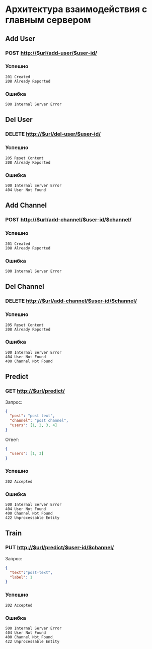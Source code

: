# Архитектура взаимодействия с главным сервером

## Add User

### POST <http://$url/add-user/$user-id/>

### Успешно 

```
201 Created 
208 Already Reported
```

### Ошибка

```
500 Internal Server Error 
```

## Del User

### DELETE <http://$url/del-user/$user-id/>

### Успешно 

```
205 Reset Content
208 Already Reported
```
### Ошибка

```
500 Internal Server Error 
404 User Not Found 
```

## Add Channel

### POST <http://$url/add-channel/$user-id/$channel/>

### Успешно 

```
201 Created 
208 Already Reported
```

### Ошибка

```
500 Internal Server Error 
```

## Del Channel

### DELETE <http://$url/add-channel/$user-id/$channel/>

### Успешно 

```
205 Reset Content
208 Already Reported
```
### Ошибка

```
500 Internal Server Error 
404 User Not Found 
400 Channel Not Found
```

## Predict

### GET <http://$url/predict/>

Запрос:
```json
{
  "post": "post text",
  "channel": "post channel",
  "users": [1, 2, 3, 4]
}
```

Ответ:
```json
{
  "users": [1, 3]
}
```


### Успешно

```
202 Accepted 
```

### Ошибка

```
500 Internal Server Error 
404 User Not Found
400 Channel Not Found
422 Unprocessable Entity
```

## Train

### PUT <http://$url/predict/$user-id/$channel/>

Запрос:
```json
{
  "text":"post-text",
  "label": 1
}
```

### Успешно

```
202 Accepted 
```

### Ошибка

```
500 Internal Server Error 
404 User Not Found
400 Channel Not Found
422 Unprocessable Entity
```


